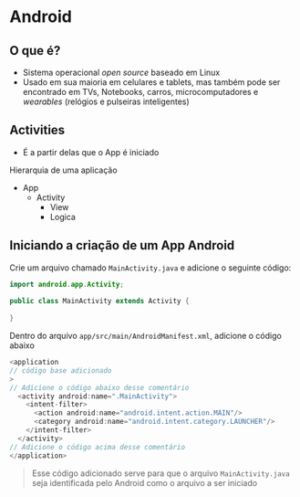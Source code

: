 # Android

## O que é?

- Sistema operacional _open source_ baseado em Linux
- Usado em sua maioria em celulares e tablets, mas também pode ser encontrado em TVs, Notebooks, carros, microcomputadores e _wearables_ (relógios e pulseiras inteligentes)

## Activities

- É a partir delas que o App é iniciado

Hierarquia de uma aplicação

- App
	- Activity
		- View
		- Logica

## Iniciando a criação de um App Android

Crie um arquivo chamado `MainActivity.java` e adicione o seguinte código:

```java
import android.app.Activity;  
  
public class MainActivity extends Activity {  
  
}
```

Dentro do arquivo `app/src/main/AndroidManifest.xml`, adicione o código abaixo

```java
<application
// código base adicionado
>
// Adicione o código abaixo desse comentário
  <activity android:name=".MainActivity">
    <intent-filter>
	  <action android:name="android.intent.action.MAIN"/>
	  <category android:name="android.intent.category.LAUNCHER"/>
    </intent-filter>
  </activity>
// Adicione o código acima desse comentário
</application>
```

> Esse código adicionado serve para que o arquivo `MainActivity.java` seja identificada pelo Android como o arquivo a ser iniciado
<!--stackedit_data:
eyJoaXN0b3J5IjpbNDA2NjY3Mjg5LDU0NzIyMTM4Miw4NjQ0MD
I0ODAsNzkwNTM4NzQ4LDczMDk5ODExNl19
-->